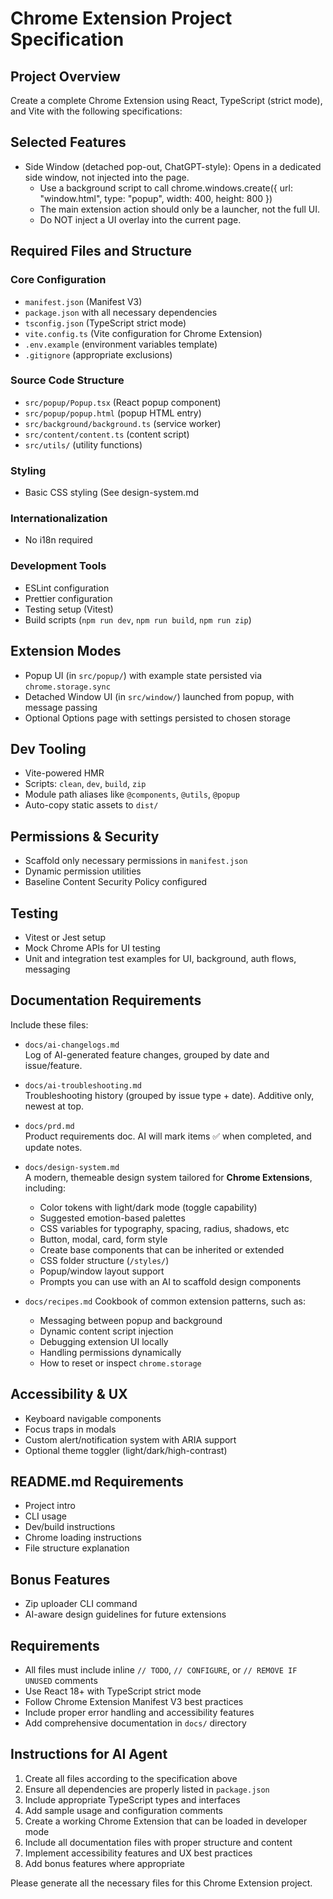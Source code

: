 # Chrome Extension Project Specification

## Project Overview
Create a complete Chrome Extension using React, TypeScript (strict mode), and Vite with the following specifications:

## Selected Features
- Side Window (detached pop-out, ChatGPT-style): Opens in a dedicated side window, not injected into the page.
  - Use a background script to call chrome.windows.create({ url: "window.html", type: "popup", width: 400, height: 800 })
  - The main extension action should only be a launcher, not the full UI.
  - Do NOT inject a UI overlay into the current page.

## Required Files and Structure

### Core Configuration
- `manifest.json` (Manifest V3)
- `package.json` with all necessary dependencies
- `tsconfig.json` (TypeScript strict mode)
- `vite.config.ts` (Vite configuration for Chrome Extension)
- `.env.example` (environment variables template)
- `.gitignore` (appropriate exclusions)

### Source Code Structure
- `src/popup/Popup.tsx` (React popup component)
- `src/popup/popup.html` (popup HTML entry)
- `src/background/background.ts` (service worker)
- `src/content/content.ts` (content script)
- `src/utils/` (utility functions)

### Styling
- Basic CSS styling (See design-system.md

### Internationalization
- No i18n required

### Development Tools
- ESLint configuration
- Prettier configuration
- Testing setup (Vitest)
- Build scripts (`npm run dev`, `npm run build`, `npm run zip`)

## Extension Modes

- Popup UI (in `src/popup/`) with example state persisted via `chrome.storage.sync`
- Detached Window UI (in `src/window/`) launched from popup, with message passing
- Optional Options page with settings persisted to chosen storage

## Dev Tooling

- Vite-powered HMR
- Scripts: `clean`, `dev`, `build`, `zip`
- Module path aliases like `@components`, `@utils`, `@popup`
- Auto-copy static assets to `dist/`

## Permissions & Security

- Scaffold only necessary permissions in `manifest.json`
- Dynamic permission utilities
- Baseline Content Security Policy configured

## Testing

- Vitest or Jest setup
- Mock Chrome APIs for UI testing
- Unit and integration test examples for UI, background, auth flows, messaging

## Documentation Requirements

Include these files:

- `docs/ai-changelogs.md`  
  Log of AI-generated feature changes, grouped by date and issue/feature.

- `docs/ai-troubleshooting.md`  
  Troubleshooting history (grouped by issue type + date). Additive only, newest at top.

- `docs/prd.md`  
  Product requirements doc. AI will mark items ✅ when completed, and update notes.

- `docs/design-system.md`  
  A modern, themeable design system tailored for **Chrome Extensions**, including:
  - Color tokens with light/dark mode (toggle capability)
  - Suggested emotion-based palettes
  - CSS variables for typography, spacing, radius, shadows, etc
  - Button, modal, card, form style
  - Create base components that can be inherited or extended
  - CSS folder structure (`/styles/`)
  - Popup/window layout support
  - Prompts you can use with an AI to scaffold design components

- `docs/recipes.md`
  Cookbook of common extension patterns, such as:
  - Messaging between popup and background
  - Dynamic content script injection
  - Debugging extension UI locally
  - Handling permissions dynamically
  - How to reset or inspect `chrome.storage`

## Accessibility & UX
- Keyboard navigable components
- Focus traps in modals
- Custom alert/notification system with ARIA support
- Optional theme toggler (light/dark/high-contrast)

## README.md Requirements
- Project intro
- CLI usage
- Dev/build instructions
- Chrome loading instructions
- File structure explanation

## Bonus Features
- Zip uploader CLI command
- AI-aware design guidelines for future extensions

## Requirements
- All files must include inline `// TODO`, `// CONFIGURE`, or `// REMOVE IF UNUSED` comments
- Use React 18+ with TypeScript strict mode
- Follow Chrome Extension Manifest V3 best practices
- Include proper error handling and accessibility features
- Add comprehensive documentation in `docs/` directory

## Instructions for AI Agent
1. Create all files according to the specification above
2. Ensure all dependencies are properly listed in `package.json`
3. Include appropriate TypeScript types and interfaces
4. Add sample usage and configuration comments
5. Create a working Chrome Extension that can be loaded in developer mode
6. Include all documentation files with proper structure and content
7. Implement accessibility features and UX best practices
8. Add bonus features where appropriate

Please generate all the necessary files for this Chrome Extension project.